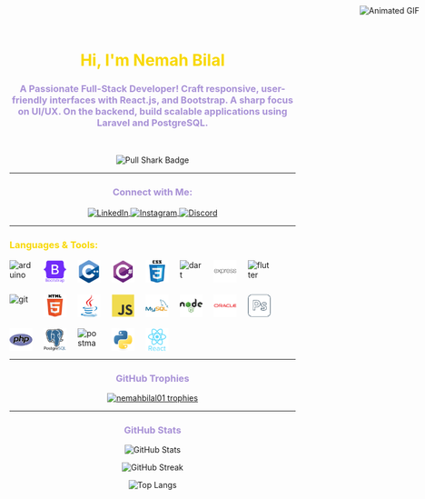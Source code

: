 <h1 align="center" style="color: #F8D800;">Hi, I'm Nemah Bilal</h1>

<!-- Adding the GIF in the top-right corner -->
<div style="position: absolute; top: 10px; right: 10px; z-index: 10;">
  <img src="https://media3.giphy.com/media/v1.Y2lkPTc5MGI3NjExZ2R4aDU4MG55amtvdHl0cHNhbmx4cmR5cXgwZ3V6Y2JtcGVqcGYwciZlcD12MV9pbnRlcm5hbF9naWZfYnlfaWQmY3Q9Zw/SILTTnZ7qHX2Y6Oqtm/giphy.gif" alt="Animated GIF" width="100" height="100"/>
</div>

<h3 align="center" style="color: #A891D6;">A Passionate Full-Stack Developer! Craft responsive, user-friendly interfaces with React.js, and Bootstrap. A sharp focus on UI/UX. On the backend, build scalable applications using Laravel and PostgreSQL.</h3>
<br>
<p align="center">
  <img src="https://img.shields.io/badge/Pull%20Shark-%237d00ff.svg?style=for-the-badge&logo=github&logoColor=white" alt="Pull Shark Badge" />
</p>

---

<h3 align="center" style="color: #A891D6;">Connect with Me:</h3>
<p align="center">
  <a href="https://www.linkedin.com/in/nameh-bilal/" target="blank">
    <img align="center" src="https://raw.githubusercontent.com/rahuldkjain/github-profile-readme-generator/master/src/images/icons/Social/linked-in-alt.svg" alt="LinkedIn" height="30" width="40" />
  </a>
  <a href="https://instagram.com/nana_bilall" target="blank">
    <img align="center" src="https://raw.githubusercontent.com/rahuldkjain/github-profile-readme-generator/master/src/images/icons/Social/instagram.svg" alt="Instagram" height="30" width="40" />
  </a>
  <a href="https://discord.gg/nana8404" target="blank">
    <img align="center" src="https://raw.githubusercontent.com/rahuldkjain/github-profile-readme-generator/master/src/images/icons/Social/discord.svg" alt="Discord" height="30" width="40" />
  </a>
</p>

---

<h3 align="left" style="color: #F8D800;">Languages & Tools:</h3>
<p align="left" style="display: flex; flex-wrap: wrap; justify-content: flex-start; gap: 20px;">
  <img src="https://cdn.worldvectorlogo.com/logos/arduino-1.svg" alt="arduino" width="40" height="40"/>
  <img src="https://raw.githubusercontent.com/devicons/devicon/master/icons/bootstrap/bootstrap-plain-wordmark.svg" alt="bootstrap" width="40" height="40"/>
  <img src="https://raw.githubusercontent.com/devicons/devicon/master/icons/cplusplus/cplusplus-original.svg" alt="cplusplus" width="40" height="40"/>
  <img src="https://raw.githubusercontent.com/devicons/devicon/master/icons/csharp/csharp-original.svg" alt="csharp" width="40" height="40"/>
  <img src="https://raw.githubusercontent.com/devicons/devicon/master/icons/css3/css3-original-wordmark.svg" alt="css3" width="40" height="40"/>
  <img src="https://www.vectorlogo.zone/logos/dartlang/dartlang-icon.svg" alt="dart" width="40" height="40"/>
  <img src="https://raw.githubusercontent.com/devicons/devicon/master/icons/express/express-original-wordmark.svg" alt="express" width="40" height="40"/>
  <img src="https://www.vectorlogo.zone/logos/flutterio/flutterio-icon.svg" alt="flutter" width="40" height="40"/>
  <img src="https://www.vectorlogo.zone/logos/git-scm/git-scm-icon.svg" alt="git" width="40" height="40"/>
  <img src="https://raw.githubusercontent.com/devicons/devicon/master/icons/html5/html5-original-wordmark.svg" alt="html5" width="40" height="40"/>
  <img src="https://raw.githubusercontent.com/devicons/devicon/master/icons/java/java-original.svg" alt="java" width="40" height="40"/>
  <img src="https://raw.githubusercontent.com/devicons/devicon/master/icons/javascript/javascript-original.svg" alt="javascript" width="40" height="40"/>
  <img src="https://raw.githubusercontent.com/devicons/devicon/master/icons/mysql/mysql-original-wordmark.svg" alt="mysql" width="40" height="40"/>
  <img src="https://raw.githubusercontent.com/devicons/devicon/master/icons/nodejs/nodejs-original-wordmark.svg" alt="nodejs" width="40" height="40"/>
  <img src="https://raw.githubusercontent.com/devicons/devicon/master/icons/oracle/oracle-original.svg" alt="oracle" width="40" height="40"/>
  <img src="https://raw.githubusercontent.com/devicons/devicon/master/icons/photoshop/photoshop-line.svg" alt="photoshop" width="40" height="40"/>
  <img src="https://raw.githubusercontent.com/devicons/devicon/master/icons/php/php-original.svg" alt="php" width="40" height="40"/>
  <img src="https://raw.githubusercontent.com/devicons/devicon/master/icons/postgresql/postgresql-original-wordmark.svg" alt="postgresql" width="40" height="40"/>
  <img src="https://www.vectorlogo.zone/logos/getpostman/getpostman-icon.svg" alt="postman" width="40" height="40"/>
  <img src="https://raw.githubusercontent.com/devicons/devicon/master/icons/python/python-original.svg" alt="python" width="40" height="40"/>
  <img src="https://raw.githubusercontent.com/devicons/devicon/master/icons/react/react-original-wordmark.svg" alt="react" width="40" height="40"/>
</p>

---

<h3 align="center" style="color: #A891D6;">GitHub Trophies</h3>
<p align="center">
  <a href="https://github.com/ryo-ma/github-profile-trophy">
    <img src="https://github-profile-trophy.vercel.app/?username=nemahbilal01&theme=radical&column=4&margin-w=15&margin-h=15" alt="nemahbilal01 trophies"/>
  </a>
</p>

---

<h3 align="center" style="color: #A891D6;">GitHub Stats</h3>
<p align="center">
  <img src="https://github-readme-stats.vercel.app/api?username=nemahbilal01&show_icons=true&theme=tokyonight&hide_border=true" alt="GitHub Stats" />
</p>

<p align="center">
  <img src="https://github-readme-streak-stats.herokuapp.com/?user=nemahbilal01&theme=tokyonight&hide_border=true" alt="GitHub Streak" />
</p>

<p align="center">
  <img src="https://github-readme-stats.vercel.app/api/top-langs?username=nemahbilal01&show_icons=true&locale=en&layout=compact&theme=tokyonight&hide_border=true" alt="Top Langs" />
</p> 
